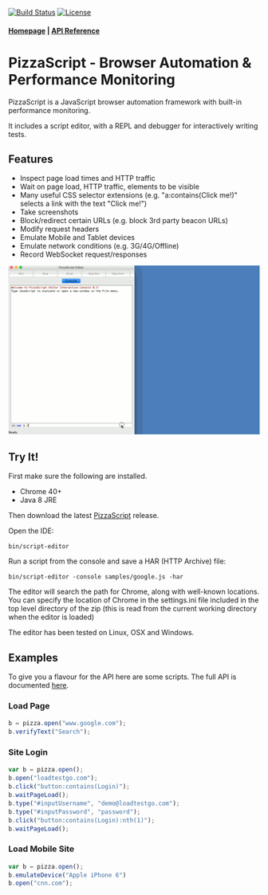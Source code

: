 [![Build Status](https://travis-ci.org/loadtestgo/pizzascript.svg?branch=master)](https://travis-ci.org/loadtestgo/pizzascript)
[![License](https://img.shields.io/badge/licence-BSD--3--Clause-blue.svg)](https://github.com/loadtestgo/pizzascript/blob/master/LICENSE.BSD)

#### [Homepage](http://pizzascript.org) | [API Reference](http://docs.loadtestgo.com)

# PizzaScript - Browser Automation & Performance Monitoring

PizzaScript is a JavaScript browser automation framework with built-in performance monitoring.

It includes a script editor, with a REPL and debugger for interactively writing tests.

## Features

- Inspect page load times and HTTP traffic
- Wait on page load, HTTP traffic, elements to be visible
- Many useful CSS selector extensions (e.g. "a:contains(Click me!)" selects a link with the
  text "Click me!")
- Take screenshots
- Block/redirect certain URLs (e.g. block 3rd party beacon URLs)
- Modify request headers
- Emulate Mobile and Tablet devices
- Emulate network conditions (e.g. 3G/4G/Offline)
- Record WebSocket request/responses

![PizzaScript Editor](script-editor/script-record.gif)

## Try It!

First make sure the following are installed.

+ Chrome 40+
+ Java 8 JRE

Then download the latest [PizzaScript](https://github.com/loadtestgo/pizzascript/files/365310/script-editor-0.2.4.zip) release.

Open the IDE:

    bin/script-editor

Run a script from the console and save a HAR (HTTP Archive) file:

    bin/script-editor -console samples/google.js -har

The editor will search the path for Chrome, along with well-known locations.  You can specify the location of Chrome in the settings.ini file included in the top level directory of the zip (this is read from the current working directory when the editor is loaded) 

The editor has been tested on Linux, OSX and Windows.


## Examples

To give you a flavour for the API here are some scripts.  The full API is documented [here](http://docs.loadtestgo.com).


### Load Page

```javascript
b = pizza.open("www.google.com");
b.verifyText("Search");
```

### Site Login

```javascript
var b = pizza.open();
b.open("loadtestgo.com");
b.click("button:contains(Login)");
b.waitPageLoad();
b.type("#inputUsername", "demo@loadtestgo.com");
b.type("#inputPassword", "password");
b.click("button:contains(Login):nth(1)");
b.waitPageLoad();
```

### Load Mobile Site

```javascript
var b = pizza.open();
b.emulateDevice("Apple iPhone 6")
b.open("cnn.com");
```
